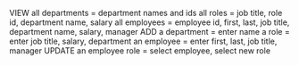 VIEW
    all departments = department names and ids
    all roles = job title, role id, department name, salary
    all employees = employee id, first, last, job title, department name, salary, manager
ADD
    a department = enter name
    a role = enter job title, salary, department
    an employee = enter first, last, job title, manager
UPDATE
    an employee role = select employee, select new role 